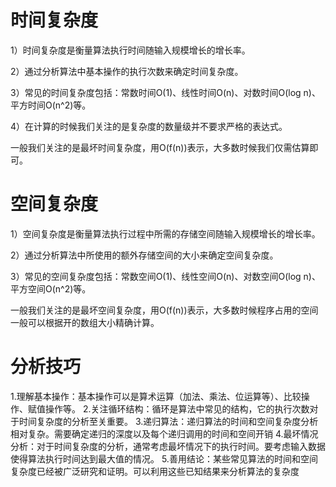 # 时间复杂度

1）时间复杂度是衡量算法执行时间随输入规模增长的增长率。

2）通过分析算法中基本操作的执行次数来确定时间复杂度。

3）常见的时间复杂度包括：常数时间O(1)、线性时间O(n)、对数时间O(log n)、平方时间O(n^2)等。

4）在计算的时候我们关注的是复杂度的数量级并不要求严格的表达式。

一般我们关注的是最坏时间复杂度，用O(f(n))表示，大多数时候我们仅需估算即可。

# 空间复杂度

1）空间复杂度是衡量算法执行过程中所需的存储空间随输入规模增长的增长率。

2）通过分析算法中所使用的额外存储空间的大小来确定空间复杂度。

3）常见的空间复杂度包括：常数空间O(1)、线性空间O(n)、对数空间O(log n)、平方空间O(n^2)等。

一般我们关注的是最坏空间复杂度，用O(f(n))表示，大多数时候程序占用的空间一般可以根据开的数组大小精确计算。

# 分析技巧

1.理解基本操作：基本操作可以是算术运算（加法、乘法、位运算等）、比较操作、赋值操作等。
2.关注循环结构：循环是算法中常见的结构，它的执行次数对于时间复杂度的分析至关重要。
3.递归算法：递归算法的时间和空间复杂度分析相对复杂。需要确定递归的深度以及每个递归调用的时间和空间开销
4.最坏情况分析：对于时间复杂度的分析，通常考虑最坏情况下的执行时间。要考虑输入数据使得算法执行时间达到最大值的情况。
5.善用结论：某些常见算法的时间和空间复杂度已经被广泛研究和证明。可以利用这些已知结果来分析算法的复杂度